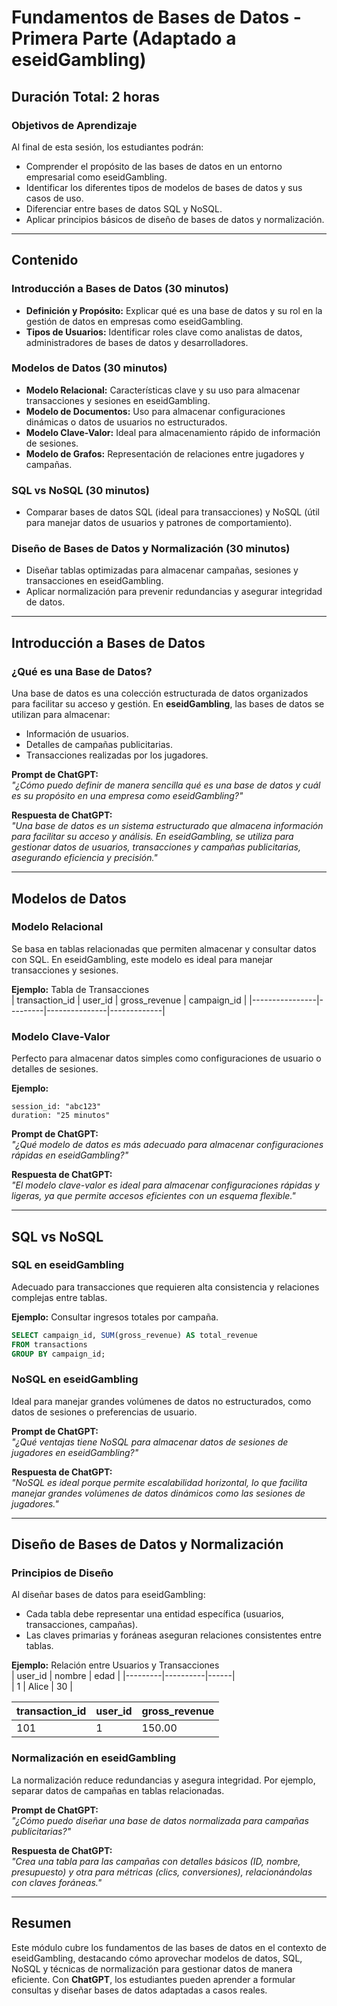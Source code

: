 # Fundamentos de Bases de Datos - Primera Parte (Adaptado a eseidGambling)

## Duración Total: 2 horas

### Objetivos de Aprendizaje
Al final de esta sesión, los estudiantes podrán:
- Comprender el propósito de las bases de datos en un entorno empresarial como eseidGambling.
- Identificar los diferentes tipos de modelos de bases de datos y sus casos de uso.
- Diferenciar entre bases de datos SQL y NoSQL.
- Aplicar principios básicos de diseño de bases de datos y normalización.

---

## Contenido

### Introducción a Bases de Datos (30 minutos)
- **Definición y Propósito:** Explicar qué es una base de datos y su rol en la gestión de datos en empresas como eseidGambling.
- **Tipos de Usuarios:** Identificar roles clave como analistas de datos, administradores de bases de datos y desarrolladores.

### Modelos de Datos (30 minutos)
- **Modelo Relacional:** Características clave y su uso para almacenar transacciones y sesiones en eseidGambling.
- **Modelo de Documentos:** Uso para almacenar configuraciones dinámicas o datos de usuarios no estructurados.
- **Modelo Clave-Valor:** Ideal para almacenamiento rápido de información de sesiones.
- **Modelo de Grafos:** Representación de relaciones entre jugadores y campañas.

### SQL vs NoSQL (30 minutos)
- Comparar bases de datos SQL (ideal para transacciones) y NoSQL (útil para manejar datos de usuarios y patrones de comportamiento).

### Diseño de Bases de Datos y Normalización (30 minutos)
- Diseñar tablas optimizadas para almacenar campañas, sesiones y transacciones en eseidGambling.
- Aplicar normalización para prevenir redundancias y asegurar integridad de datos.

---

## Introducción a Bases de Datos

### ¿Qué es una Base de Datos?

Una base de datos es una colección estructurada de datos organizados para facilitar su acceso y gestión. En **eseidGambling**, las bases de datos se utilizan para almacenar:
- Información de usuarios.
- Detalles de campañas publicitarias.
- Transacciones realizadas por los jugadores.

**Prompt de ChatGPT:**  
*"¿Cómo puedo definir de manera sencilla qué es una base de datos y cuál es su propósito en una empresa como eseidGambling?"*  

**Respuesta de ChatGPT:**  
*"Una base de datos es un sistema estructurado que almacena información para facilitar su acceso y análisis. En eseidGambling, se utiliza para gestionar datos de usuarios, transacciones y campañas publicitarias, asegurando eficiencia y precisión."*

---

## Modelos de Datos

### Modelo Relacional
Se basa en tablas relacionadas que permiten almacenar y consultar datos con SQL. En eseidGambling, este modelo es ideal para manejar transacciones y sesiones.

**Ejemplo:** Tabla de Transacciones  
| transaction_id | user_id | gross_revenue | campaign_id |
|----------------|---------|---------------|-------------|

### Modelo Clave-Valor
Perfecto para almacenar datos simples como configuraciones de usuario o detalles de sesiones.

**Ejemplo:**  
```key-value
session_id: "abc123"
duration: "25 minutos"
```

**Prompt de ChatGPT:**  
*"¿Qué modelo de datos es más adecuado para almacenar configuraciones rápidas en eseidGambling?"*  

**Respuesta de ChatGPT:**  
*"El modelo clave-valor es ideal para almacenar configuraciones rápidas y ligeras, ya que permite accesos eficientes con un esquema flexible."*

---

## SQL vs NoSQL

### SQL en eseidGambling
Adecuado para transacciones que requieren alta consistencia y relaciones complejas entre tablas.

**Ejemplo:** Consultar ingresos totales por campaña.  
```sql
SELECT campaign_id, SUM(gross_revenue) AS total_revenue
FROM transactions
GROUP BY campaign_id;
```

### NoSQL en eseidGambling
Ideal para manejar grandes volúmenes de datos no estructurados, como datos de sesiones o preferencias de usuario.

**Prompt de ChatGPT:**  
*"¿Qué ventajas tiene NoSQL para almacenar datos de sesiones de jugadores en eseidGambling?"*  

**Respuesta de ChatGPT:**  
*"NoSQL es ideal porque permite escalabilidad horizontal, lo que facilita manejar grandes volúmenes de datos dinámicos como las sesiones de jugadores."*

---

## Diseño de Bases de Datos y Normalización

### Principios de Diseño
Al diseñar bases de datos para eseidGambling:
- Cada tabla debe representar una entidad específica (usuarios, transacciones, campañas).
- Las claves primarias y foráneas aseguran relaciones consistentes entre tablas.

**Ejemplo:** Relación entre Usuarios y Transacciones  
| user_id | nombre   | edad |
|---------|----------|------|  
| 1       | Alice    | 30   |  

| transaction_id | user_id | gross_revenue |
|----------------|---------|---------------|  
| 101            | 1       | 150.00        |  

### Normalización en eseidGambling
La normalización reduce redundancias y asegura integridad. Por ejemplo, separar datos de campañas en tablas relacionadas.

**Prompt de ChatGPT:**  
*"¿Cómo puedo diseñar una base de datos normalizada para campañas publicitarias?"*  

**Respuesta de ChatGPT:**  
*"Crea una tabla para las campañas con detalles básicos (ID, nombre, presupuesto) y otra para métricas (clics, conversiones), relacionándolas con claves foráneas."*

---

## Resumen

Este módulo cubre los fundamentos de las bases de datos en el contexto de eseidGambling, destacando cómo aprovechar modelos de datos, SQL, NoSQL y técnicas de normalización para gestionar datos de manera eficiente. Con **ChatGPT**, los estudiantes pueden aprender a formular consultas y diseñar bases de datos adaptadas a casos reales.
